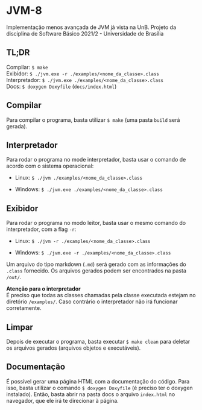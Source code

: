 # JVM-8
Implementação menos avançada de JVM já vista na UnB. Projeto da disciplina de Software Básico 2021/2 - Universidade de Brasília

## TL;DR
Compilar: `$ make`  
Exibidor: `$ ./jvm.exe -r ./examples/<nome_da_classe>.class`  
Interpretador: `$ ./jvm.exe ./examples/<nome_da_classe>.class`  
Docs: `$ doxygen Doxyfile` (`docs/index.html`)

## Compilar
Para compilar o programa, basta utilizar `$ make` (uma pasta `build` será gerada).

## Interpretador
Para rodar o programa no mode interpretador, basta usar o comando de acordo com o sistema operacional:

- Linux: ```$ ./jvm ./examples/<nome_da_classe>.class```

- Windows: ```$ ./jvm.exe ./examples/<nome_da_classe>.class```

## Exibidor
Para rodar o programa no modo leitor, basta usar o mesmo comando do interpretador, com a flag `-r`:

- Linux: ```$ ./jvm -r ./examples/<nome_da_classe>.class```

- Windows: ```$ ./jvm.exe -r ./examples/<nome_da_classe>.class```

Um arquivo do tipo markdown (`.md`) será gerado com as informações do `.class` fornecido. Os arquivos gerados podem ser encontrados na pasta `/out/`.

__Atenção para o interpretador__  
É preciso que todas as classes chamadas pela classe executada estejam no diretório `/examples/`. Caso contrário o interpretador não irá funcionar corretamente.

## Limpar
Depois de executar o programa, basta executar `$ make clean` para deletar os arquivos gerados (arquivos objetos e executáveis).

## Documentação
É possível gerar uma página HTML com a documentação do código. Para isso, basta utilizar o comando `$ doxygen Doxyfile` (é preciso ter o doxygen instalado). Então, basta abrir na pasta docs o arquivo `index.html` no navegador, que ele irá te direcionar à página.